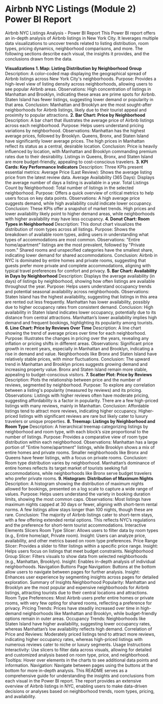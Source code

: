 # Airbnb NYC Listings (Module 2) Power BI Report
Airbnb NYC Listings Analysis - Power BI Report
This Power BI report offers an in-depth analysis of Airbnb listings in New York City. It leverages multiple data visualizations to uncover trends related to listing distribution, room types, pricing dynamics, neighborhood comparisons, and more. The following sections describe each visual, the insights it provides, and the conclusions drawn from the data.

**Visualizations**
**1. Map: Listing Distribution by Neighborhood Group**
Description: A color-coded map displaying the geographical spread of Airbnb listings across New York City's neighborhoods.
Purpose: Provides a high-level view of listing density across neighborhoods, allowing users to see popular Airbnb areas.
Observations:
High concentration of listings in Manhattan and Brooklyn, indicating these areas are prime spots for Airbnb.
Staten Island has fewer listings, suggesting lower demand or popularity in that area.
Conclusion: Manhattan and Brooklyn are the most sought-after neighborhoods for Airbnb listings, likely due to their tourist appeal and proximity to popular attractions.
**2. Bar Chart: Price by Neighborhood**
Description: A bar chart that illustrates the average price of Airbnb listings across each neighborhood.
Purpose: Helps users understand pricing variations by neighborhood.
Observations:
Manhattan has the highest average prices, followed by Brooklyn. Queens, Bronx, and Staten Island have significantly lower average prices.
The high prices in Manhattan reflect its status as a central, desirable location.
Conclusion: Price is heavily influenced by location, with Manhattan and Brooklyn commanding premium rates due to their desirability. Listings in Queens, Bronx, and Staten Island are more budget-friendly, appealing to cost-conscious travelers.
**3. KPI Cards: Key Performance Indicators**
Description: Three KPIs present essential metrics:
Average Price (Last Review): Shows the average listing price from the latest review data.
Average Availability (365 Days): Displays the average number of days a listing is available in a year.
Total Listings Count by Neighborhood: Total number of listings in the selected neighborhood.
Purpose: Offers a quick overview of critical metrics to help users focus on key data points.
Observations:
A high average price suggests demand, while high availability could indicate lower occupancy.
Conclusion: These KPIs offer a snapshot of market trends. High prices and lower availability likely point to higher demand areas, while neighborhoods with higher availability may have less occupancy.
**4. Donut Chart: Room Types in Neighborhood**
Description: This donut chart visualizes the distribution of room types across all listings.
Purpose: Shows the breakdown of available room types, aiding users in understanding what types of accommodations are most common.
Observations:
"Entire home/apartment" listings are the most prevalent, followed by "Private room."
Shared rooms and unspecified categories have the smallest share, indicating lower demand for shared accommodations.
Conclusion: Airbnb in NYC is dominated by entire homes and private rooms, suggesting that guests prefer more private and complete accommodations, aligning with typical travel preferences for comfort and privacy.
**5. Bar Chart: Availability in Days by Neighborhood**
Description: Displays the average availability (in days) of listings by neighborhood, showing how often listings are available throughout the year.
Purpose: Helps users understand occupancy trends and potential seasonal availability across neighborhoods.
Observations:
Staten Island has the highest availability, suggesting that listings in this area are rented out less frequently.
Manhattan has lower availability, possibly due to higher occupancy rates from consistent demand.
Conclusion: High availability in Staten Island indicates lower occupancy, potentially due to its distance from central attractions. Manhattan’s lower availability implies high demand and frequent bookings, highlighting its popularity among tourists.
**6. Line Chart: Price by Reviews Over Time**
Description: A line chart showing the trend of average prices over time for each neighborhood.
Purpose: Illustrates the changes in pricing over the years, revealing any inflation or pricing shifts in different areas.
Observations:
Significant price growth in recent years, especially in Manhattan and Brooklyn, indicating a rise in demand and value.
Neighborhoods like Bronx and Staten Island have relatively stable prices, with minor fluctuations.
Conclusion: The upward trend in Manhattan and Brooklyn prices suggests growing demand and increasing property value. Bronx and Staten Island remain more stable, appealing to budget-conscious visitors.
**7. Scatter Plot: Price by Reviews**
Description: Plots the relationship between price and the number of reviews, segmented by neighborhood.
Purpose: To explore any correlation between a listing's popularity (measured by reviews) and its pricing.
Observations:
Listings with higher reviews often have moderate pricing, suggesting affordability is a factor in popularity.
There are a few high-priced listings with many reviews, mainly in Manhattan.
Conclusion: Affordable listings tend to attract more reviews, indicating higher occupancy. Higher-priced listings with significant reviews are rare but likely cater to luxury travelers or unique properties.
**8. Treemap: Listings by Neighborhood and Room Type**
Description: A hierarchical treemap categorizing listings by neighborhood and room type, with each block’s size proportional to the number of listings.
Purpose: Provides a comparative view of room type distribution within each neighborhood.
Observations:
Manhattan has a large portion of "Entire home/apartment" listings, while Brooklyn shows a mix of entire homes and private rooms.
Smaller neighborhoods like Bronx and Queens have fewer listings, with a focus on private rooms.
Conclusion: Room type distribution varies by neighborhood. Manhattan’s dominance of entire homes reflects its target market of tourists seeking full accommodations, while neighborhoods like Bronx serve budget travelers who prefer private rooms.
**9. Histogram: Distribution of Maximum Nights**
Description: A histogram showing the distribution of maximum nights allowed for bookings, presented on a log scale to capture a wide range of values.
Purpose: Helps users understand the variety in booking duration limits, showing the most common caps.
Observations:
Most listings have maximum nights capped at 30 days or fewer, aligning with short-term rental norms.
A few listings allow stays longer than 100 nights, though these are rare.
Conclusion: The majority of Airbnb listings cater to short-term stays, with a few offering extended rental options. This reflects NYC’s regulations and the preference for short-term tourist accommodations.
Interactive Elements
Slicers
Room Type Slicer: Allows users to filter data by room types (e.g., Entire home/apt, Private room).
Insight: Users can analyze price, availability, and other metrics based on room type preferences.
Price Range Slicer: Provides a slider to filter listings within a specific price range.
Insight: Helps users focus on listings that meet budget constraints.
Neighborhood Group Slicer: Filters visuals to show data from selected neighborhoods (e.g., Manhattan, Brooklyn).
Insight: Enables in-depth analysis of individual neighborhoods.
Navigation Buttons
Page Navigation: Buttons at the bottom allow users to navigate between pages for further analysis.
Insight: Enhances user experience by segmenting insights across pages for detailed exploration.
Summary of Insights
Neighborhood Popularity: Manhattan and Brooklyn are the most popular and expensive neighborhoods for Airbnb listings, attracting tourists due to their central locations and attractions.
Room Type Preferences: Most Airbnb users prefer entire homes or private rooms, with very few opting for shared rooms, reflecting a preference for privacy.
Pricing Trends: Prices have steadily increased over time in high-demand neighborhoods like Manhattan and Brooklyn, while budget-friendly options remain in outer areas.
Occupancy Trends: Neighborhoods like Staten Island have higher availability, suggesting lower occupancy rates, whereas Manhattan’s low availability reflects high demand.
Correlation of Price and Reviews: Moderately priced listings tend to attract more reviews, indicating higher occupancy rates, whereas high-priced listings with numerous reviews cater to niche or luxury segments.
Usage Instructions
Interactivity: Use slicers to filter data across visuals, allowing for detailed and customized analysis based on room type, price, and neighborhood.
Tooltips: Hover over elements in the charts to see additional data points and information.
Navigation: Navigate between pages using the buttons at the bottom for more in-depth analysis.
This README serves as a comprehensive guide for understanding the insights and conclusions from each visual in the Power BI report. The report provides an extensive overview of Airbnb listings in NYC, enabling users to make data-driven decisions or analyses based on neighborhood trends, room types, pricing, and availability.
